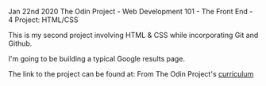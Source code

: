 Jan 22nd 2020
The Odin Project - Web Development 101 - The Front End - 4
Project: HTML/CSS

This is my second project involving HTML & CSS while incorporating Git and Github.

I'm going to be building a typical Google results page.

The link to the project can be found at: From The Odin Project's [curriculum](http://www.theodinproject.com/courses/web-development-101/lessons/html-css)